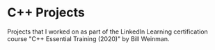 # C++ Projects

Projects that I worked on as part of the LinkedIn Learning certification course "C++ Essential Training (2020)" by Bill Weinman. 
